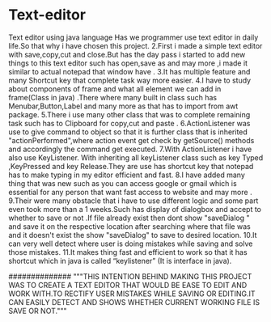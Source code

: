 # Text-editor
Text editor using java language
Has we programmer use text editor in daily life.So that why i have chosen this project.
2.First i made a simple text editor with save,copy,cut and close.But has the day pass i started to add new things to this text editor such has open,save as and may more ,i made it similar to actual notepad that window have .
3.It has multiple feature and many Shortcut key that complete task way more easier.
4.I have to study about components of frame and what all element we can add in frame(Class in java) .There where many built in class such has Menubar,Button,Label and many more as that has to import from awt package.
5.There i use many other class that was to complete remaining task such has to Clipboard for copy,cut and paste .
6.ActionListener was use to give command to object so that it is further class that is inherited "actionPerformed",where action event get check by getSource() methods and accordingly the command get executed.
7.With ActionListener i have also use KeyListener. With inheriting all keyListener class such as key Typed ,KeyPressed and key Release.They are use has shortcut key that notepad has to make typing in my editor efficient and fast.
8.I have added many thing that was new such as you can access google or gmail which is essential for any person that want fast access to website and may more .
9.Their were many obstacle that i have to use different logic and some part even took more than a 1 weeks.Such has display of dialogbox and accept to whether to save or not .If file  already exist then dont show "saveDialog " and save it on the respective location after searching where that file was and it doesn't exist the show "saveDialog" to save to desired location.
10.It can very well detect where user is doing mistakes while saving and solve those mistakes.
11.It makes thing fast and efficient to work so that it has shortcut which in java is called “keylistener” (It is interface in java).



##############
"""THIS INTENTION BEHIND MAKING THIS PROJECT WAS TO CREATE A TEXT EDITOR THAT WOULD BE EASE TO EDIT AND WORK WITH.TO RECTIFY USER MISTAKES WHILE SAVING OR EDITING.IT CAN EASILY DETECT AND SHOWS WHETHER CURRENT WORKING FILE IS SAVE OR NOT.""" 
